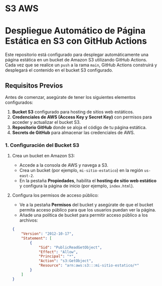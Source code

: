 # S3 AWS 


# Despliegue Automático de Página Estática en S3 con GitHub Actions

Este repositorio está configurado para desplegar automáticamente una página estática en un bucket de Amazon S3 utilizando GitHub Actions. Cada vez que se realice un `push` a la rama `main`, GitHub Actions construirá y desplegará el contenido en el bucket S3 configurado.

## Requisitos Previos

Antes de comenzar, asegúrate de tener los siguientes elementos configurados:

1. **Bucket S3** configurado para hosting de sitios web estáticos.
2. **Credenciales de AWS (Access Key y Secret Key)** con permisos para acceder y actualizar el bucket S3.
3. **Repositorio GitHub** donde se aloja el código de tu página estática.
4. **Secrets de GitHub** para almacenar las credenciales de AWS.

### 1. Configuración del Bucket S3

1. Crea un bucket en Amazon S3:
   - Accede a la consola de AWS y navega a S3.
   - Crea un bucket (por ejemplo, `mi-sitio-estatico`) en la región `us-east-2`.
   - En la pestaña **Propiedades**, habilita el **hosting de sitio web estático** y configura la página de inicio (por ejemplo, `index.html`).

2. Configura los permisos de acceso público:
   - Ve a la pestaña **Permisos** del bucket y asegúrate de que el bucket permita acceso público para que los usuarios puedan ver la página.
   - Añade una política de bucket para permitir acceso público a los archivos:

   ```json
   {
       "Version": "2012-10-17",
       "Statement": [
           {
               "Sid": "PublicReadGetObject",
               "Effect": "Allow",
               "Principal": "*",
               "Action": "s3:GetObject",
               "Resource": "arn:aws:s3:::mi-sitio-estatico/*"
           }
       ]
   }

